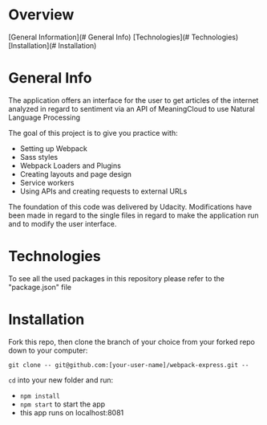 # Overview

[General Information](# General Info)
[Technologies](# Technologies)
[Installation](# Installation)

# General Info

The application offers an interface for the user to get articles of the internet analyzed in regard to sentiment via an API of MeaningCloud to use Natural Language Processing

The goal of this project is to give you practice with:

- Setting up Webpack
- Sass styles
- Webpack Loaders and Plugins
- Creating layouts and page design
- Service workers
- Using APIs and creating requests to external URLs

The foundation of this code was delivered by Udacity. Modifications have been made in regard to the single files in regard to make the application run and to modify the user interface.

# Technologies

To see all the used packages in this repository please refer to the "package.json" file

# Installation

Fork this repo, then clone the branch of your choice from your forked repo down to your computer:

```
git clone -- git@github.com:[your-user-name]/webpack-express.git --
```

`cd` into your new folder and run:
- ```npm install```
- ```npm start``` to start the app
- this app runs on localhost:8081

